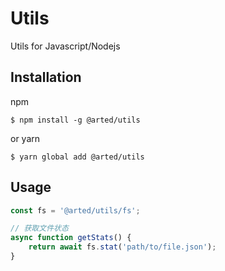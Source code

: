 # Utils
Utils for Javascript/Nodejs


## Installation
npm
``` shell
$ npm install -g @arted/utils
```

or yarn
``` shell
$ yarn global add @arted/utils
```

## Usage
``` javascript
const fs = '@arted/utils/fs';

// 获取文件状态
async function getStats() {
    return await fs.stat('path/to/file.json');
}
```
